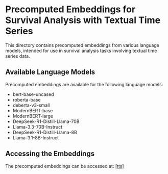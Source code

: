 # Precomputed Embeddings for Survival Analysis with Textual Time Series

This directory contains precomputed embeddings from various language models, intended for use in survival analysis tasks involving textual time series data.

## Available Language Models

Precomputed embeddings are available for the following language models:

- bert-base-uncased  
- roberta-base  
- deberta-v3-small  
- ModernBERT-base  
- ModernBERT-large  
- DeepSeek-R1-Distill-Llama-70B  
- Llama-3.3-70B-Instruct  
- DeepSeek-R1-Distill-Llama-8B  
- Llama-3.1-8B-Instruct

## Accessing the Embeddings

The precomputed embeddings can be accessed at: [[tts]](https://cmu.app.box.com/s/lk5fbdv3lyzgw399gsrfkhl69g9719p7/folder/322491861178)
